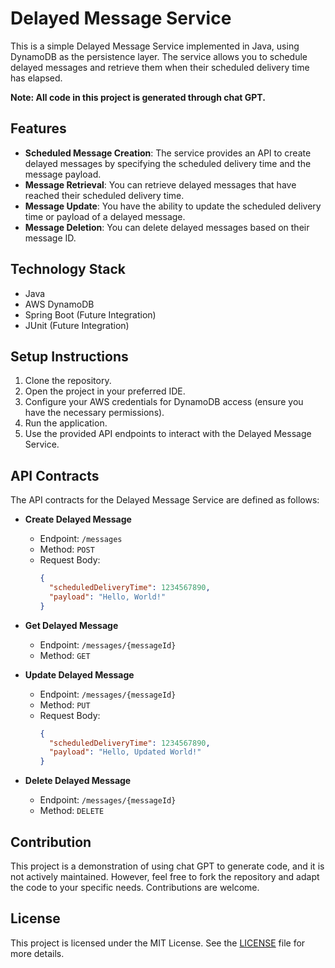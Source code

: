 # Delayed Message Service

This is a simple Delayed Message Service implemented in Java, using DynamoDB as the persistence layer. The service allows you to schedule delayed messages and retrieve them when their scheduled delivery time has elapsed.

**Note: All code in this project is generated through chat GPT.**

## Features

- **Scheduled Message Creation**: The service provides an API to create delayed messages by specifying the scheduled delivery time and the message payload.
- **Message Retrieval**: You can retrieve delayed messages that have reached their scheduled delivery time.
- **Message Update**: You have the ability to update the scheduled delivery time or payload of a delayed message.
- **Message Deletion**: You can delete delayed messages based on their message ID.

## Technology Stack

- Java
- AWS DynamoDB
- Spring Boot (Future Integration)
- JUnit (Future Integration)

## Setup Instructions

1. Clone the repository.
2. Open the project in your preferred IDE.
3. Configure your AWS credentials for DynamoDB access (ensure you have the necessary permissions).
4. Run the application.
5. Use the provided API endpoints to interact with the Delayed Message Service.

## API Contracts

The API contracts for the Delayed Message Service are defined as follows:

- **Create Delayed Message**
  - Endpoint: `/messages`
  - Method: `POST`
  - Request Body:
    ```json
    {
      "scheduledDeliveryTime": 1234567890,
      "payload": "Hello, World!"
    }
    ```

- **Get Delayed Message**
  - Endpoint: `/messages/{messageId}`
  - Method: `GET`

- **Update Delayed Message**
  - Endpoint: `/messages/{messageId}`
  - Method: `PUT`
  - Request Body:
    ```json
    {
      "scheduledDeliveryTime": 1234567890,
      "payload": "Hello, Updated World!"
    }
    ```

- **Delete Delayed Message**
  - Endpoint: `/messages/{messageId}`
  - Method: `DELETE`

## Contribution

This project is a demonstration of using chat GPT to generate code, and it is not actively maintained. However, feel free to fork the repository and adapt the code to your specific needs. Contributions are welcome.

## License

This project is licensed under the MIT License. See the [LICENSE](LICENSE) file for more details.
